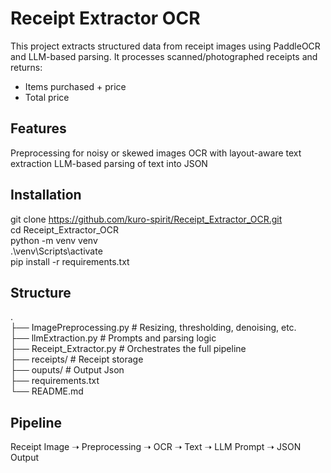 # Receipt Extractor OCR
This project extracts structured data from receipt images using PaddleOCR and LLM-based parsing.
It processes scanned/photographed receipts and returns:
- Items purchased + price
- Total price

## Features
Preprocessing for noisy or skewed images
OCR with layout-aware text extraction
LLM-based parsing of text into JSON

## Installation
git clone https://github.com/kuro-spirit/Receipt_Extractor_OCR.git  
cd Receipt_Extractor_OCR  
python -m venv venv  
.\venv\Scripts\activate  
pip install -r requirements.txt  

## Structure
.  
├── ImagePreprocessing.py       # Resizing, thresholding, denoising, etc.  
├── llmExtraction.py            # Prompts and parsing logic  
├── Receipt_Extractor.py        # Orchestrates the full pipeline  
├── receipts/                   # Receipt storage  
├── ouputs/                     # Output Json  
├── requirements.txt  
└── README.md  

## Pipeline
Receipt Image ➝ Preprocessing ➝ OCR ➝ Text ➝ LLM Prompt ➝ JSON Output
